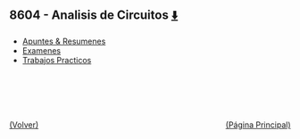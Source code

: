 
<html>
<body>
<h2>8604 - Analisis de Circuitos <a href="https://downgit.github.io/#/home?url=https://github.com/Apuntes-FIUBA/Apuntes-Electronica/tree/main/86 - Electrónica/8604 - Analisis de Circuitos" style="font-size:20px">  ⬇️ </a></h2>
<ul>
    <li><a href="Apuntes & Resumenes">Apuntes & Resumenes</a></li>
    <li><a href="Examenes">Examenes</a></li>
    <li><a href="Trabajos Practicos">Trabajos Practicos</a></li>
</ul>
</body>
</html>












<br><br><br><br><br><a href="../" style="float: left">(Volver)</a> <a href="https://apuntes-fiuba.github.io/Apuntes-Electronica" style="float: right">(Página Principal)</a>
